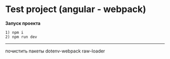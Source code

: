 # Test project (angular - webpack)

**Запуск проекта**
```
1) npm i
2) npm run dev
```

---

почистить пакеты
dotenv-webpack
raw-loader
